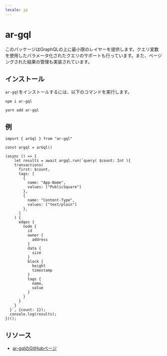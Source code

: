 ```yaml
---
locale: jp
---
```

# ar-gql
このパッケージはGraphQLの上に最小限のレイヤーを提供します。クエリ変数を使用したパラメータ化されたクエリのサポートも行っています。また、ページングされた結果の管理も実装されています。

## インストール

`ar-gql`をインストールするには、以下のコマンドを実行します。
<CodeGroup>
 <CodeGroupItem title="NPM">

```console:no-line-numbers
npm i ar-gql
```
 </CodeGroupItem>
 <CodeGroupItem title="YARN">

```console:no-line-numbers
yarn add ar-gql
```
  </CodeGroupItem>
</CodeGroup>

## 例
```js:no-line-numbers
import { arGql } from "ar-gql"

const argql = arGql()

(async () => {
	let results = await argql.run(`query( $count: Int ){
    transactions(
      first: $count, 
      tags: [
        {
          name: "App-Name",
          values: ["PublicSquare"]
        },
        {
          name: "Content-Type",
          values: ["text/plain"]
        },
      ]
    ) {
      edges {
        node {
          id
          owner {
            address
          }
          data {
            size
          }
          block {
            height
            timestamp
          }
          tags {
            name,
            value
          }
        }
      }
    }
  }`, {count: 1});
  console.log(results);
})();
```

## リソース
* [ar-gqlのGitHubページ](https://github.com/johnletey/arGql)